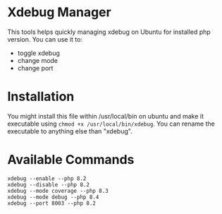 # Xdebug Manager
This tools helps quickly managing xdebug on Ubuntu for installed php version.
You can use it to:
- toggle xdebug
- change mode
- change port

# Installation
You might install this file within /usr/local/bin on ubuntu and make it executable using `chmod +x /usr/local/bin/xdebug`. You can rename the executable to anything else than "xdebug".

# Available Commands

```
xdebug --enable --php 8.2
xdebug --disable --php 8.2
xdebug --mode coverage --php 8.3
xdebug --mode debug --php 8.4
xdebug --port 8003 --php 8.2
```

